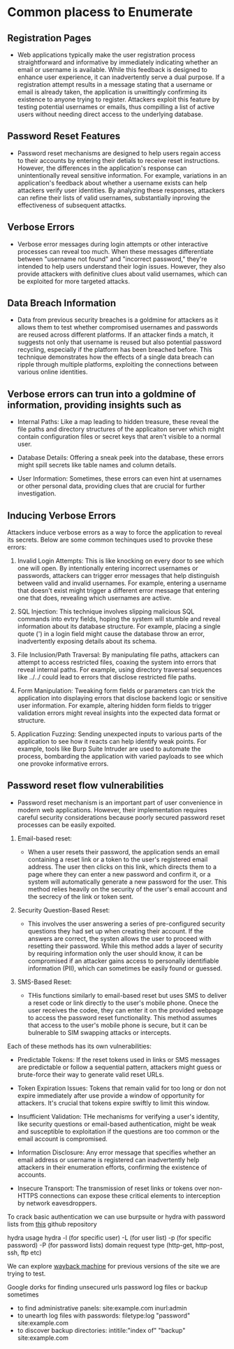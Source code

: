# Common placess to Enumerate

## Registration Pages

- Web applications typically make the user registration process straightforward and informative by immediately indicating whether an email or username is available. While this feedback is designed to enhance user experience, it can inadvertently serve a dual purpose. If a registration attempt results in a message stating that a username or email is already taken, the application is unwittingly confirming its existence to anyone trying to register. Attackers exploit this feature by testing potential usernames or emails, thus compilling a list of active users without needing direct access to the underlying database.

## Password Reset Features

- Password reset mechanisms are designed to help users regain access to their accounts by entering their detials to receive reset instructions. However, the differences in the application's response can unintentionally reveal sensitive information. For example, variations in an application's feedback about whether a username exists can help attackers verify user identities. By analyzing these responses, attackers can refine their lists of valid usernames, substantially inproving the effectiveness of subsequent attactks.

## Verbose Errors

- Verbose error messages during login attempts or other interactive processes can reveal too much. When these messages differentiate between "username not found" and "incorrect password," they're intended to help users understand their login issues. However, they also provide attackers with definitive clues about valid usernames, which can be exploited for more targeted attacks.

## Data Breach Information

- Data from previous security breaches is a goldmine for attackers as it allows them to test whether compromised usernames and passwords are reused across different platforms. If an attacker finds a match, it suggests not only that username is reused but also potential password recycling, especially if the platform has been breached before. This technique demonstrates how the effects of a single data breach can ripple through multiple platforms, exploiting the connections between various online identities.

## Verbose errors can trun into a goldmine of information, providing insights such as

- Internal Paths: Like a map leading to hidden treasure, these reveal the file paths and directory structures of the applicaiton server which might contain configuration files or secret keys that aren't visible to a normal user.

- Database Details: Offering a sneak peek into the database, these errors might spill secrets like table names and column details.

- User Information: Sometimes, these errors can even hint at usernames or other personal data, providing clues that are crucial for further investigation.

## Inducing Verbose Errors

Attackers induce verbose errors as a way to force the application to reveal its secrets. Below are some common techinques used to provoke these errors:

1. Invalid Login Attempts: This is like knocking on every door to see which one will open. By intentionally entering incorrect usernames or passwords, attackers can trigger error messages that help distinguish between valid and invalid usernames. For example, entering a username that doesn't exist might trigger a different error message that entering one that does, revealing which usernames are active.

2. SQL Injection: This technique involves slipping malicious SQL commands into evtry fields, hoping the system will stumble and reveal information about its database structure. For example, placing a single quote (') in a login field might cause the database throw an error, inadvertently exposing details about its schema.

3. File Inclusion/Path Traversal: By manipulating file paths, attackers can attempt to access restricted files, coaxing the system into errors that reveal internal paths. For example, using directory traversal sequences like ../../ could lead to errors that disclose restricted file paths.

4. Form Manipulation: Tweaking form fields or parameters can trick the application into displaying errors that disclose backend logic or sensitive user information. For example, altering hidden form fields to trigger validation errors might reveal insights into the expected data format or structure.

5. Application Fuzzing: Sending unexpected inputs to various parts of the application to see how it reacts can help identify weak points. For example, tools like Burp Suite Intruder are used to automate the process, bombarding the application with varied payloads to see which one provoke informative errors.

## Password reset flow vulnerabilities

- Password reset mechanism is an important part of user convenience in modern web applications. However, their implementation requires careful security considerations because poorly secured password reset processes can be easily expoited.

1. Email-based reset:
   - When a user resets their password, the application sends an email containing a reset link or a token to the user's registered email address. The user then clicks on this link, which directs them to a page where they can enter a new password and confirm it, or a system will automatically generate a new password for the user. This method relies heavily on the security of the user's email account and the secrecy of the link or token sent.

2. Security Question-Based Reset:
   - This involves the user answering a series of pre-configured security questions they had set up when creating their account. If the answers are correct, the systen allows the user to proceed with resetting their password. While this method adds a layer of security by requiring information only the user should know, it can be compromised if an attacker gains access to personally identifiable information (PII), which can sometimes be easily found or guessed.

3. SMS-Based Reset:
   - THis functions similarly to email-based reset but uses SMS to deliver a reset code or link directly to the user's mobile phone. Onece the user receives the codee, they can enter it on the provided webpage to access the password reset functionality. This method assumes that access to the user's mobile phone is secure, but it can be bulnerable to SIM swapping attacks or intercepts.

Each of these methods has its own vulnerabilities:

- Predictable Tokens: If the reset tokens used in links or SMS messages are predictable or follow a sequential pattern, attackers might guess or brute-force their way to generate valid reset URLs.

- Token Expiration Issues: Tokens that remain valid for too long or don not expire immediately after use provide a window of opportunity for attackers. It's crucial that tokens expire swiftly to limit this window.

- Insufficient Validation: THe mechanisms for verifying a user's identity, like security questions or email-based authentication, might be weak and susceptible to exploitation if the questions are too common or the email account is compromised.

- Information Disclosure: Any error message that specifies whether an email address or username is registered can inadvertently help attackers in their enumeration efforts, confirming the existence of accounts.

- Insecure Transport: The transmission of reset links or tokens over non-HTTPS connections can expose these critical elements to interception by network eavesdroppers.

To crack basic authentication we can use burpsuite or hydra with password lists from [this](https://github.com/danielmiessler/SecLists/tree/master/Passwords) github repository

hydra usage
hydra -l (for specific user) -L (for user list) -p (for specific password) -P (for password lists) domain request type (http-get, http-post, ssh, ftp etc)

We can explore [wayback machine](https://web.archive.org) for previous versions of the site we are trying to test.

Google dorks for finding unsecured urls password log files or backup sometimes

- to find administrative panels: site:example.com inurl:admin
- to unearth log files with passwords: filetype:log "password" site:example.com
- to discover backup directories: intitile:"index of" "backup" site:example.com
